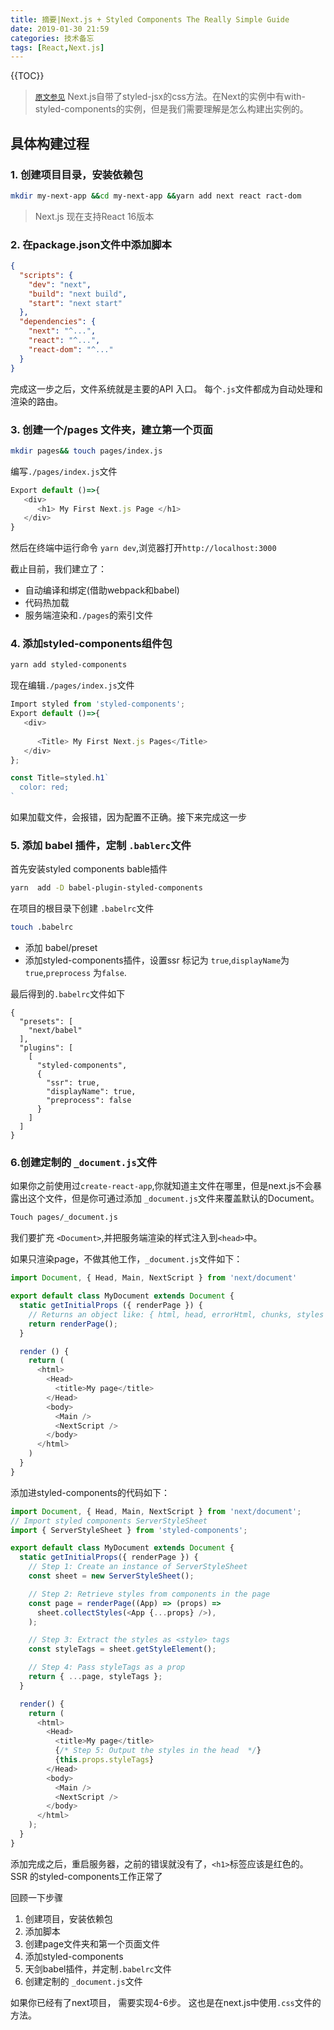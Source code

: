 ```yaml
---
title: 摘要|Next.js + Styled Components The Really Simple Guide 
date: 2019-01-30 21:59
categories: 技术备忘
tags: [React,Next.js]
---
```


<script src="https://cdn.bootcss.com/mathjax/2.7.5/latest.js"></script>
{{TOC}}


> [`原文参见`](https://dev.to/aprietof/nextjs--styled-components-the-really-simple-guide----101c)
>Next.js自带了styled-jsx的css方法。在Next的实例中有with-styled-components的实例，但是我们需要理解是怎么构建出实例的。


## 具体构建过程

### 1. 创建项目目录，安装依赖包

```bash
mkdir my-next-app &&cd my-next-app &&yarn add next react ract-dom
```

>Next.js 现在支持React 16版本


### 2. 在package.json文件中添加脚本

```json
{
  "scripts": {
    "dev": "next",
    "build": "next build",
    "start": "next start"
  },
  "dependencies": {
    "next": "^...",
    "react": "^...",
    "react-dom": "^..."
  }
}
```


完成这一步之后，文件系统就是主要的API 入口。 每个`.js`文件都成为自动处理和渲染的路由。

### 3. 创建一个/pages 文件夹，建立第一个页面

```bash
mkdir pages&& touch pages/index.js
```


编写`./pages/index.js`文件

```javascript
Export default ()=>{
   <div>
      <h1> My First Next.js Page </h1>
   </div>
}

```


然后在终端中运行命令 `yarn dev`,浏览器打开`http://localhost:3000`


截止目前，我们建立了：

- 自动编译和绑定(借助webpack和babel)
- 代码热加载
- 服务端渲染和`./pages`的索引文件

### 4. 添加styled-components组件包

```bash
yarn add styled-components
```

现在编辑`./pages/index.js`文件

```javascript
Import styled from 'styled-components';
Export default ()=>{
   <div>
   
      <Title> My First Next.js Pages</Title>
   </div>
};

const Title=styled.h1`
  color: red;
`
```


如果加载文件，会报错，因为配置不正确。接下来完成这一步

### 5. 添加 babel 插件，定制 `.bablerc`文件 

首先安装styled components bable插件

```bash
yarn  add -D babel-plugin-styled-components

```

在项目的根目录下创建 `.babelrc`文件

```bash
touch .babelrc
```

- 添加 babel/preset
- 添加styled-components插件，设置ssr 标记为 `true`,`displayName`为 `true`,`preprocess` 为`false`.

最后得到的`.babelrc`文件如下

```babelrc
{
  "presets": [
    "next/babel"
  ],
  "plugins": [
    [
      "styled-components",
      {
        "ssr": true,
        "displayName": true,
        "preprocess": false
      }
    ]
  ]
}
```


### 6.创建定制的 `_document.js`文件

如果你之前使用过`create-react-app`,你就知道主文件在哪里，但是next.js不会暴露出这个文件，但是你可通过添加 `_document.js`文件来覆盖默认的Document。

```bash
Touch pages/_document.js
```

我们要扩充 `<Document>`,并把服务端渲染的样式注入到`<head>`中。

如果只渲染page，不做其他工作，`_document.js`文件如下：


```javascript
import Document, { Head, Main, NextScript } from 'next/document'

export default class MyDocument extends Document {
  static getInitialProps ({ renderPage }) {
    // Returns an object like: { html, head, errorHtml, chunks, styles }     
    return renderPage();
  }

  render () {    
    return (
      <html>
        <Head>
          <title>My page</title>
        </Head>
        <body>
          <Main />
          <NextScript />
        </body>
      </html>
    )
  }
}
```


添加进styled-components的代码如下：


```javascript
import Document, { Head, Main, NextScript } from 'next/document';
// Import styled components ServerStyleSheet
import { ServerStyleSheet } from 'styled-components';

export default class MyDocument extends Document {
  static getInitialProps({ renderPage }) {
    // Step 1: Create an instance of ServerStyleSheet
    const sheet = new ServerStyleSheet();

    // Step 2: Retrieve styles from components in the page
    const page = renderPage((App) => (props) =>
      sheet.collectStyles(<App {...props} />),
    );

    // Step 3: Extract the styles as <style> tags
    const styleTags = sheet.getStyleElement();

    // Step 4: Pass styleTags as a prop
    return { ...page, styleTags };
  }

  render() {
    return (
      <html>
        <Head>
          <title>My page</title>
          {/* Step 5: Output the styles in the head  */}
          {this.props.styleTags}
        </Head>
        <body>
          <Main />
          <NextScript />
        </body>
      </html>
    );
  }
}
```


添加完成之后，重启服务器，之前的错误就没有了，`<h1>`标签应该是红色的。 SSR 的styled-components工作正常了

回顾一下步骤

1.  创建项目，安装依赖包
2.  添加脚本
3.  创建page文件夹和第一个页面文件
4.  添加styled-components
5.  天剑babel插件，并定制`.babelrc`文件
6.  创建定制的 `_document.js`文件

如果你已经有了next项目， 需要实现4-6步。
这也是在next.js中使用`.css`文件的方法。


